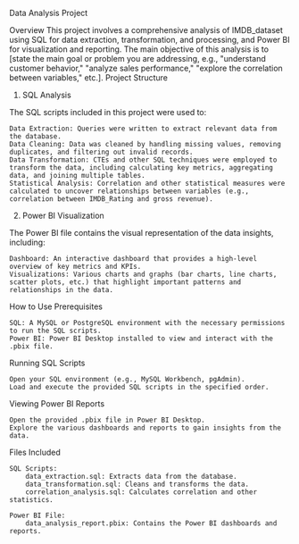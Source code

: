 Data Analysis Project

Overview
This project involves a comprehensive analysis of IMDB_dataset using SQL for data extraction, transformation, and processing, and Power BI for visualization and reporting. The main objective of this analysis is to [state the main goal or problem you are addressing, e.g., "understand customer behavior," "analyze sales performance," "explore the correlation between variables," etc.].
Project Structure
1. SQL Analysis

The SQL scripts included in this project were used to:

    Data Extraction: Queries were written to extract relevant data from the database.
    Data Cleaning: Data was cleaned by handling missing values, removing duplicates, and filtering out invalid records.
    Data Transformation: CTEs and other SQL techniques were employed to transform the data, including calculating key metrics, aggregating data, and joining multiple tables.
    Statistical Analysis: Correlation and other statistical measures were calculated to uncover relationships between variables (e.g., correlation between IMDB_Rating and gross revenue).

2. Power BI Visualization

The Power BI file contains the visual representation of the data insights, including:

    Dashboard: An interactive dashboard that provides a high-level overview of key metrics and KPIs.
    Visualizations: Various charts and graphs (bar charts, line charts, scatter plots, etc.) that highlight important patterns and relationships in the data.

How to Use
Prerequisites

    SQL: A MySQL or PostgreSQL environment with the necessary permissions to run the SQL scripts.
    Power BI: Power BI Desktop installed to view and interact with the .pbix file.

Running SQL Scripts

    Open your SQL environment (e.g., MySQL Workbench, pgAdmin).
    Load and execute the provided SQL scripts in the specified order.

Viewing Power BI Reports

    Open the provided .pbix file in Power BI Desktop.
    Explore the various dashboards and reports to gain insights from the data.

Files Included

    SQL Scripts:
        data_extraction.sql: Extracts data from the database.
        data_transformation.sql: Cleans and transforms the data.
        correlation_analysis.sql: Calculates correlation and other statistics.

    Power BI File:
        data_analysis_report.pbix: Contains the Power BI dashboards and reports.


